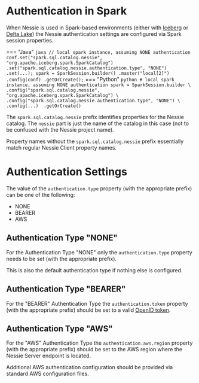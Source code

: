 # Authentication in Spark

When Nessie is used in Spark-based environments (either with [Iceberg](./iceberg/index.md) 
or [Delta Lake](./deltalake/index.md)) the Nessie authentication settings are configured via Spark session properties.

=== "Java"
    ``` java
    // local spark instance, assuming NONE authentication
    conf.set("spark.sql.catalog.nessie", "org.apache.iceberg.spark.SparkCatalog")
        .set("spark.sql.catalog.nessie.authentication.type", "NONE")
        .set(...);
    spark = SparkSession.builder()
                        .master("local[2]")
                        .config(conf)
                        .getOrCreate();
    ```
=== "Python"
    ``` python
    # local spark instance, assuming NONE authentication
    spark = SparkSession.builder \
            .config("spark.sql.catalog.nessie", "org.apache.iceberg.spark.SparkCatalog") \
            .config("spark.sql.catalog.nessie.authentication.type", "NONE") \
            .config(...) 
            .getOrCreate()
    ```

The `spark.sql.catalog.nessie` prefix identifies properties for the Nessie catalog. The `nessie` part is just
the name of the catalog in this case (not to be confused with the Nessie project name).

Property names without the `spark.sql.catalog.nessie` prefix essentially match regular Nessie Client property names.

# Authentication Settings

The value of the `authentication.type` property (with the appropriate prefix) can be one of the following:

* NONE
* BEARER
* AWS

## Authentication Type "NONE"

For the Authentication Type "NONE" only the `authentication.type` property needs to be set
(with the appropriate prefix).

This is also the default authentication type if nothing else is configured.

## Authentication Type "BEARER"

For the "BEARER" Authentication Type the `authentication.token` property (with the appropriate prefix)
should be set to a valid [OpenID token](https://openid.net/specs/openid-connect-core-1_0.html).

## Authentication Type "AWS"

For the "AWS" Authentication Type the `authentication.aws.region` property (with the appropriate prefix)
should be set to the AWS region where the Nessie Server endpoint is located.

Additional AWS authentication configuration should be provided via standard AWS configuration files. 


